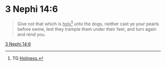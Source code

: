 # 3 Nephi 14:6

> Give not that which is <u>holy</u>[^a] unto the dogs, neither cast ye your pearls before swine, lest they trample them under their feet, and turn again and rend you.

[3 Nephi 14:6](https://www.churchofjesuschrist.org/study/scriptures/bofm/3-ne/14?lang=eng&id=p6#p6)


[^a]: TG [Holiness.](https://www.churchofjesuschrist.org/study/scriptures/tg/holiness?lang=eng)
